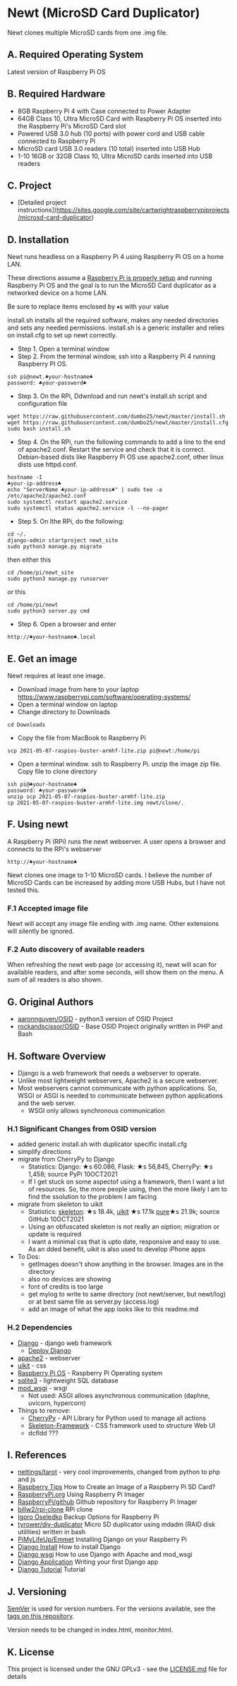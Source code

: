 # Newt (MicroSD Card Duplicator)
Newt clones multiple MicroSD cards from one .img file.

## A. Required Operating System
Latest version of Raspberry Pi OS

## B. Required Hardware
* 8GB Raspberry Pi 4 with Case connected to Power Adapter
* 64GB Class 10, Ultra MicroSD Card with Raspberry Pi OS inserted into the Raspberry Pi's MicroSD Card slot
* Powered USB 3.0 hub (10 ports) with power cord and USB cable connected to Raspberry Pi
* MicroSD card USB 3.0 readers (10 total) inserted into USB Hub
* 1-10 16GB or 32GB Class 10, Ultra MicroSD cards inserted into USB readers

## C. Project
* [Detailed project instructions])https://sites.google.com/site/cartwrightraspberrypiprojects/microsd-card-duplicator)

## D. Installation 
Newt runs headless on a Raspberry Pi 4 using Raspberry Pi OS on a home LAN.

These directions assume a [Raspberry Pi is properly setup](https://sites.google.com/site/cartwrightraspberrypiprojects/home/steps/setup-raspberry-pi-3-with-raspbian) and running Raspberry Pi OS and the goal is to run the MicroSD Card duplicator as a networked device on a home LAN.

Be sure to replace items enclosed by <sub><sup>♣</sup></sub>s with your value 

install.sh installs all the required software, makes any needed directories and sets any needed permissions. install.sh is a generic installer and relies on install.cfg to set up newt correctly.

* Step 1. Open a terminal window
* Step 2. From the terminal window, ssh into a Raspberry Pi 4 running Raspberry PI OS. 
```
ssh pi@newt.♣your-hostname♣
password: ♣your-password♣
```
* Step 3. On the RPi, Ddwnload and run newt's install.sh script and configuration file 
```
wget https://raw.githubusercontent.com/dumbo25/newt/master/install.sh
wget https://raw.githubusercontent.com/dumbo25/newt/master/install.cfg
sudo bash install.sh
```
* Step 4. On the RPi, run the following commands to add a line to the end of apache2.conf. Restart the service and check that it is correct. Debian-based dists like Raspberry Pi OS use apache2.conf, other linux dists use httpd.conf. 
```
hostname -I
♣your-ip-address♣
echo "ServerName ♣your-ip-address♣" | sudo tee -a /etc/apache2/apache2.conf
sudo systemctl restart apache2.service
sudo systemctl status apache2.service -l --no-pager
```
* Step 5. On lthe RPi, do the following:
```
cd ~/.
django-admin startproject newt_site
sudo python3 manage.py migrate
```
then either this
```
cd /home/pi/newt_site
sudo python3 manage.py runserver
```
or this
```
cd /home/pi/newt
sudo python3 server.py cmd
```
* Step 6. Open a browser and enter 
```
http://♣your-hostname♣.local
```

## E. Get an image
Newt requires at least one image. 

* Download image from here to your laptop https://www.raspberrypi.com/software/operating-systems/
* Open a terminal window on laptop
* Change directory to Downloads
```
cd Downloads
```
* Copy the file from MacBook to Raspberry Pi
```
scp 2021-05-07-raspios-buster-armhf-lite.zip pi@newt:/home/pi
```
* Open a terminal window. ssh to Raspberry Pi. unzip the image zip file. Copy file to clone directory
```
ssh pi@♣your-hostname♣
password: ♣your-password♣
unzip scp 2021-05-07-raspios-buster-armhf-lite.zip 
cp 2021-05-07-raspios-buster-armhf-lite.img newt/clone/.
```

## F. Using newt
A Raspberry Pi (RPi) runs the newt webserver. A user opens a browser and connects to the RPi's webserver 
```
http://♣your-hostname♣ 
```
Newt clones one image to 1-10 MicroSD cards. I believe the number of MicroSD Cards can be increased by adding more USB Hubs, but I have not tested this.


### F.1 Accepted image file
Newt will accept any image file ending with .img name. Other extensions will silently be ignored.

### F.2 Auto discovery of available readers
When refreshing the newt web page (or accessing it), newt will scan for available readers, and after some seconds, will show them on the menu. A sum of all readers is also shown.


## G. Original Authors
* [aaronnguyen/OSID](https://github.com/aaronnguyen/osid-python3) - python3 version of OSID Project
* [rockandscissor/OSID](https://github.com/rockandscissor/osid) - Base OSID Project originally written in PHP and Bash

## H. Software Overview
* Django is a web framework that needs a webserver to operate. 
* Unlike most lightweight webservers, Apache2 is a secure webserver. 
* Most webservers cannot communicate with python applications. So, WSGI or ASGI is needed to communicate between python applications and the web server.
  * WSGI only allows synchronous communication

### H.1 Significant Changes from OSID version
* added generic install.sh with duplicator specific install.cfg
* simplify directions
* migrate from CherryPy to Django
  * Statistics: Django: ★s 60.086, Flask: ★s 56,845, CherryPy: ★s 1,458; source PyPi 10OCT2021
  * If I get stuck on some aspectof using a framework, then I want a lot of resources. So, the more people using, then the more likely I am to find the ssolution to the problem I am facing
* migrate from skeleton to uikit
  * Statistics: [skeleton](https://github.com/dhg/Skeleton): ★s 18.4k, [uikit](https://github.com/uikit/uikit) ★s 17.1k [pure](https://github.com/pure-css/pure/)★s 21.9k; source GitHub 10OCT2021
  * Using an obfuscated skeleton is not really an oiption; migration or update is required
  * I want a minimal css that is upto date, responsive and easy to use. As an dded benefit, uikit is also used to develop iPhone apps
* To Dos:
  * getImages doesn't show anything in the browser. Images are in the directory
  * also no devices are showing
  * font of credits is too large
  * get mylog to write to same directory (not newt/server, but newt/log) or at best same file as server.py (access.log)
  * add an image of what the app looks like to this readme.md

### H.2 Dependencies
* [Django](https://www.djangoproject.com/) - django web framework
  * [Deploy Django](https://docs.djangoproject.com/en/3.2/howto/deployment/)
* [apache2](https://httpd.apache.org/) - webserver
* [uikit](https://github.com/uikit/uikit) - css 
* [Raspberry Pi OS](https://www.raspberrypi.org/) - Raspberry Pi Operating system
* [sqlite3](https://www.sqlite.org/index.html) - lightweight SQL database
* [mod_wsgi](https://pypi.org/project/mod-wsgi/) - wsgi 
  * Not used: ASGI allows asynchronous communication (daphne, uvicorn, hypercorn)
* Things to remove:
  * [CherryPy](http://docs.cherrypy.org/en/latest/) - API Library for Python used to manage all actions
  * [Skeleton-Framework](https://github.com/skeleton-framework/skeleton-framework) - CSS framework used to structure Web UI
  * dcfldd ???

## I. References
* [nettings/tarot](https://github.com/nettings/tarot) - very cool improvements, changed from python to php and js
* [Raspberry Tips](https://raspberrytips.com/create-image-sd-card/) How to Create an Image of a Raspberry Pi SD Card?
* [RaspberryPi.org](https://www.raspberrypi.org/documentation/computers/getting-started.html#using-raspberry-pi-imager) Using Raspberry Pi Imager
* [RaspberryPi/github](https://github.com/raspberrypi/rpi-imager) Github repository for Raspberry Pi Imager
* [billw2/rpi-clone](https://github.com/billw2/rpi-clone) RPi clone
* [Igoro Oseledko](https://www.igoroseledko.com/backup-options-for-raspberry-pi/) Backup Options for Raspberry Pi
* [tyrower/diy-duplicator](https://github.com/tyrower/diy-duplicator) Micro SD duplicator using mdadm (RAID disk utilities) written in bash
* [PiMyLifeUp/Emmet](https://pimylifeup.com/raspberry-pi-django/) Installing Django on your Raspberry Pi
* [Django Install](https://docs.djangoproject.com/en/3.2/topics/install/) How to install Django
* [Django wsgi](https://docs.djangoproject.com/en/3.2/howto/deployment/wsgi/modwsgi/) How to use Django with Apache and mod_wsgi
* [Django Application](https://docs.djangoproject.com/en/3.2/intro/tutorial01/) Writing your first Django app
* [Django Tutorial](https://docs.djangoproject.com/en/3.2/intro/tutorial01/) Tutorial

## J. Versioning
[SemVer](http://semver.org/) is used for version numbers. For the versions available, see the [tags on this repository](https://github.com/your/project/tags).

Version needs to be changed in index.html, monitor.html.

## K. License
This project is licensed under the GNU GPLv3 - see the [LICENSE.md](LICENSE.md) file for details
